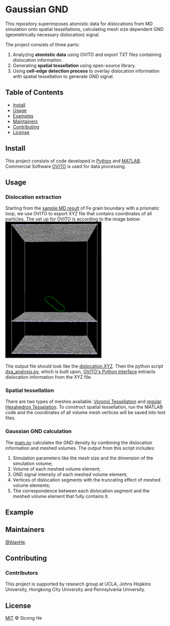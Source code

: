 # Gaussian GND

This repository superimposes atomistic data for dislocations from MD simulation onto spatial tessellations, calculating mesh size dependent GND (geometrically necessary dislocation) signal. 

The project consists of three parts: 
1. Analyzing **atomistic data** using OVITO and export TXT files containing dislocation information.
2. Generating **spatial tessellation** using open-source library.
3. Using **cell-edge detection process** to overlay dislocation information with spatial tessellation to generate GND signal.


## Table of Contents

- [Install](#install)
- [Usage](#usage)
- [Examples](#example)
- [Maintainers](#maintainers)
- [Contributing](#contributing)
- [License](#license)


## Install

This project consists of code developed in [Python](https://www.python.org/) and [MATLAB](https://www.mathworks.com/products/matlab.html). Commercial Software [OVITO](https://www.ovito.org/) is used for data processing. 


## Usage

### Dislocation extraction
Starting from the [sample MD result]() of Fe grain boundary with a prismatic loop, we use OVITO to export XYZ file that contains coordinates of all particles. The set up for OVITO is according to the image below:
<img
  src="dislocation.png"
  alt="dislocation"
  title="Optional title"
  style="display: inline-block; margin: 0 auto; max-width: 300px">
  

The output file should look like the [dislocation.XYZ](). Then the python script [dxa_analysis.py](dxa_analysis.py), which is built upon, [OVITO's Python interface](https://docs.ovito.org/python/) extracts dislocation information from the XYZ file. 

### Spatial tessellation
There are two types of meshes available: [Voronoi Tessellation](full_voronoi_random.m) and [regular Hexahedron Tesselation](full_voronoi_cubic_edgevariate.m). To construct spatial tessellation, run the MATLAB code and the coordinates of all volume mesh vertices will be saved into text files.

### Gaussian GND calculation
The [main.py](main.py) calculates the GND density by combining the dislocation information and meshed volumes. The output from this script includes: 
1. Simulation parameters like the mesh size and the dimension of the simulation volume; 
2. Volume of each meshed volume element; 
3. GND signal intensity of each meshed volume element; 
4. Vertices of dislocation segments with the truncating effect of meshed volume elements; 
5. The correspondence between each dislocation segment and the meshed volume element that fully contains it.


## Example



## Maintainers

[@AlanHe](https://github.com/hsc1993).

## Contributing


### Contributors

This project is supported by research group at UCLA, Johns Hopkins University, Hongkong City University and Pennsylvania University.


## License

[MIT](LICENSE) © Sicong He
